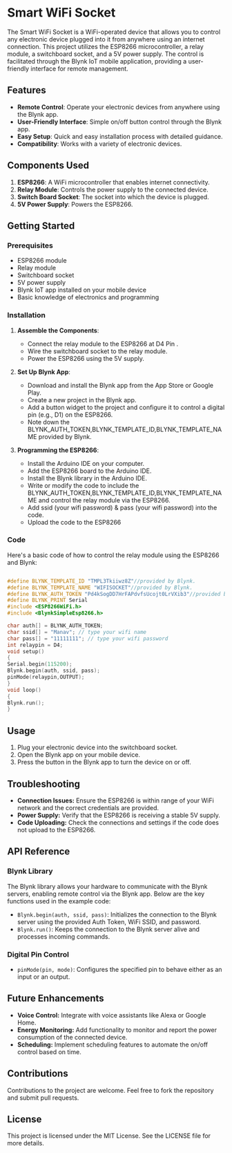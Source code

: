 # Smart WiFi Socket

The Smart WiFi Socket is a WiFi-operated device that allows you to control any electronic device plugged into it from anywhere using an internet connection. This project utilizes the ESP8266 microcontroller, a relay module, a switchboard socket, and a 5V power supply. The control is facilitated through the Blynk IoT mobile application, providing a user-friendly interface for remote management.

## Features

- **Remote Control**: Operate your electronic devices from anywhere using the Blynk app.
- **User-Friendly Interface**: Simple on/off button control through the Blynk app.
- **Easy Setup**: Quick and easy installation process with detailed guidance.
- **Compatibility**: Works with a variety of electronic devices.

## Components Used

1. **ESP8266**: A WiFi microcontroller that enables internet connectivity.
2. **Relay Module**: Controls the power supply to the connected device.
3. **Switch Board Socket**: The socket into which the device is plugged.
4. **5V Power Supply**: Powers the ESP8266.

## Getting Started

### Prerequisites

- ESP8266 module
- Relay module
- Switchboard socket
- 5V power supply
- Blynk IoT app installed on your mobile device
- Basic knowledge of electronics and programming

### Installation

1. **Assemble the Components**:
   - Connect the relay module to the ESP8266 at D4 Pin  .
   - Wire the switchboard socket to the relay module.
   - Power the ESP8266 using the 5V supply.

2. **Set Up Blynk App**:
   - Download and install the Blynk app from the App Store or Google Play.
   - Create a new project in the Blynk app.
   - Add a button widget to the project and configure it to control a digital pin (e.g., D1) on the ESP8266.
   - Note down the BLYNK_AUTH_TOKEN,BLYNK_TEMPLATE_ID,BLYNK_TEMPLATE_NAME provided by Blynk.

3. **Programming the ESP8266**:
   - Install the Arduino IDE on your computer.
   - Add the ESP8266 board to the Arduino IDE.
   - Install the Blynk library in the Arduino IDE.
   - Write or modify the code to include the BLYNK_AUTH_TOKEN,BLYNK_TEMPLATE_ID,BLYNK_TEMPLATE_NAME and control the relay module via the ESP8266.
   - Add ssid (your wifi password) & pass (your wifi password) into the code.
   - Upload the code to the ESP8266 

### Code

Here's a basic code of how to control the relay module using the ESP8266 and Blynk:

```cpp

#define BLYNK_TEMPLATE_ID "TMPL3Tkiiwz8Z"//provided by Blynk.
#define BLYNK_TEMPLATE_NAME "WIFISOCKET"//provided by Blynk.
#define BLYNK_AUTH_TOKEN "Pd4kSogDD7HrFAPdvfsUcojt0LrVXib3"//provided by Blynk.
#define BLYNK_PRINT Serial
#include <ESP8266WiFi.h>
#include <BlynkSimpleEsp8266.h>

char auth[] = BLYNK_AUTH_TOKEN;
char ssid[] = "Manav"; // type your wifi name
char pass[] = "11111111"; // type your wifi password
int relaypin = D4;
void setup()
{
Serial.begin(115200);
Blynk.begin(auth, ssid, pass);
pinMode(relaypin,OUTPUT);
}
void loop()
{
Blynk.run();
}
```


## Usage

1. Plug your electronic device into the switchboard socket.
2. Open the Blynk app on your mobile device.
3. Press the button in the Blynk app to turn the device on or off.

## Troubleshooting

- **Connection Issues:** Ensure the ESP8266 is within range of your WiFi network and the correct credentials are provided.
- **Power Supply:** Verify that the ESP8266 is receiving a stable 5V supply.
- **Code Uploading:** Check the connections and settings if the code does not upload to the ESP8266.

## API Reference

### Blynk Library

The Blynk library allows your hardware to communicate with the Blynk servers, enabling remote control via the Blynk app. Below are the key functions used in the example code:

- `Blynk.begin(auth, ssid, pass)`: Initializes the connection to the Blynk server using the provided Auth Token, WiFi SSID, and password.
- `Blynk.run()`: Keeps the connection to the Blynk server alive and processes incoming commands.

### Digital Pin Control

- `pinMode(pin, mode)`: Configures the specified pin to behave either as an input or an output.


## Future Enhancements

- **Voice Control:** Integrate with voice assistants like Alexa or Google Home.
- **Energy Monitoring:** Add functionality to monitor and report the power consumption of the connected device.
- **Scheduling:** Implement scheduling features to automate the on/off control based on time.

## Contributions

Contributions to the project are welcome. Feel free to fork the repository and submit pull requests.

## License

This project is licensed under the MIT License. See the LICENSE file for more details.
